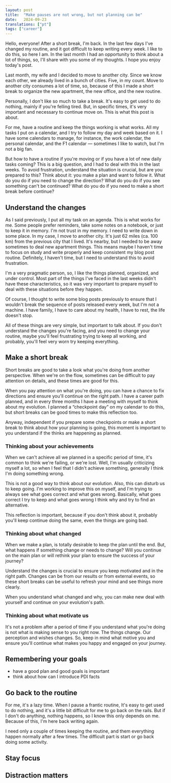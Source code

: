 ```yaml
---
layout: post
title:  "Make pauses are not wrong, but not planning can be"
date:   2024-09-23
translations: ["pt"]
tags: ["career"]
---
```


<p class="intro"><span class="dropcap">H</span>ello, everyone! After a short break, I'm back. In the last few days I've changed my routine, and it got difficult to keep writing every week. I like to do this, so here I am. In the last month I had an opportunity to think about a lot of things, so, I'll share with you some of my thoughts. I hope you enjoy today's post.</p>

Last month, my wife and I decided to move to another city. Since we know each other, we already lived in a bunch of cities. Five, in my count. Move to another city consumes a lot of time, so, because of this I made a short break to organize the new apartment, the new office, and the new routine.

Personally, I don't like so much to take a break. It's easy to get used to do nothing, mainly if you're felling tired. But, in specific times, it's very important and necessary to continue move on. This is what this post is about.

For me, have a routine and keep the things working is what works. All my tasks I put on a calendar, and I try to follow my day and week based on it. I have some calendars to manage, for instance, the work calendar, the personal calendar, and the F1 calendar — sometimes I like to watch, but I'm not a big fan.

But how to have a routine if you're moving or if you have a lot of new daily tasks coming? This is a big question, and I had to deal with this in the last weeks. To avoid frustration, understand the situation is crucial, but are you prepared to this? Think about it: you make a plan and want to follow it. What do you do if you need to change the direction? What do you do if you see something can't be continued? What do you do if you need to make a short break before continue?

## Understand the changes

As I said previously, I put all my task on an agenda. This is what works for me. Some people prefer reminders, take some notes on a notebook, or just to keep it in memory. I'm not trust in my memory. I need to write down in some place. In my case, I move to another city. It's just 62 miles (ca. 100 km) from the previous city that I lived. It's nearby, but I needed to be away sometimes to deal new apartment things. This means maybe I haven't time to focus on study and write properly and keep consistent my blog post routine. Definitely, I haven't time, but I need to understand this to avoid frustration.

I'm a very pragmatic person, so, I like the things planned, organized, and under control. Most part of the things I've faced in the last weeks didn't have these characteristics, so it was very important to prepare myself to deal with these situations before they happen.

Of course, I thought to write some blog posts previously to ensure that I wouldn't break the sequence of posts released every week, but I'm not a machine. I have family, I have to care about my health, I have to rest, the life doesn't stop.

All of these things are very simple, but important to talk about. If you don't understand the changes you're facing, and you need to change your routine, maybe you'll feel frustrating trying to keep all working, and probably, you'll feel very worn try keeping everything.

## Make a short break

Short breaks are good to take a look what you're doing from another perspective. When we're on the flow, sometimes can be difficult to pay attention on details, and these times are good for this.

When you pay attention on what you're doing, you can have a chance to fix directions and ensure you'll continue on the right path. I have a career path planned, and in every three months I have a meeting with myself to think about my evolution. I planned a “checkpoint day” on my calendar to do this, but short breaks can be good times to make this reflection too.

Anyway, independent if you prepare some checkpoints or make a short break to think about how your planning is going, this moment is important to you understand if the thinks are happening as planned.

### Thinking about your achievements

When we can't achieve all we planned in a specific period of time, it's common to think we're failing, or we're lost. Well, I'm usually criticizing myself a lot, so when I feel that I didn't achieve something, generally I think I'm doing something wrong.

This is not a good way to think about our evolution. Also, this can disturb us to keep going. I'm working to improve this on myself, and I'm trying to always see what goes correct and what goes wrong. Basically, what goes correct I try to keep and what goes wrong I think why and try to find an alternative. 

This reflection is important, because if you don't think about it, probably you'll keep continue doing the same, even the things are going bad.

### Thinking about what changed

When we make a plan, is totally desirable to keep the plan until the end. But, what happens if something change or needs to change? Will you continue on the main plan or will rethink your plan to ensure the success of your journey? 

Understand the changes is crucial to ensure you keep motivated and in the right path. Changes can be from our results or from external events, so these short breaks can be useful to refresh your mind and see things more clearly.

When you understand what changed and why, you can make new deal with yourself and continue on your evolution's path.

### Thinking about what motivate us

It's not a problem after a period of time if you understand what you're doing is not what is making sense to you right now. The things change. Our perception and wishes changes. So, keep in mind what motive you and ensure you'll continue what makes you happy and engaged on your journey.

## Remembering your goals
- have a good plan and good goals is important
- think about how can I introduce PDI facts

## Go back to the routine

For me, it's a lazy time. When I pause a frantic routine, It's easy to get used to do nothing, and it's a little bit difficult for me to go back on the rails. But if I don't do anything, nothing happens, so I know this only depends on me. Because of this, I'm here back writing again. 

I need only a couple of times keeping the routine, and them everything happen normally after a few times. The difficult part is start or go back doing some activity.

## Stay focus


## Distraction matters


